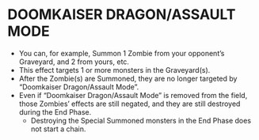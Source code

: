 # DOOMKAISER DRAGON/ASSAULT MODE

*   You can, for example, Summon 1 Zombie from your opponent’s Graveyard, and 2 from yours, etc.
*   This effect targets 1 or more monsters in the Graveyard(s).
*   After the Zombie(s) are Summoned, they are no longer targeted by “Doomkaiser Dragon/Assault Mode”.
*   Even if “Doomkaiser Dragon/Assault Mode” is removed from the field, those Zombies’ effects are still negated, and they are still destroyed during the End Phase.
    *   Destroying the Special Summoned monsters in the End Phase does not start a chain.
